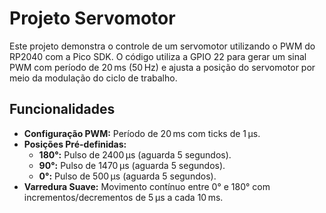 # Projeto Servomotor

Este projeto demonstra o controle de um servomotor utilizando o PWM do RP2040 com a Pico SDK. O código utiliza a GPIO 22 para gerar um sinal PWM com período de 20 ms (50 Hz) e ajusta a posição do servomotor por meio da modulação do ciclo de trabalho.

## Funcionalidades

- **Configuração PWM:** Período de 20 ms com ticks de 1 µs.
- **Posições Pré-definidas:**
  - **180°:** Pulso de 2400 µs (aguarda 5 segundos).
  - **90°:** Pulso de 1470 µs (aguarda 5 segundos).
  - **0°:** Pulso de 500 µs (aguarda 5 segundos).
- **Varredura Suave:** Movimento contínuo entre 0° e 180° com incrementos/decrementos de 5 µs a cada 10 ms.
